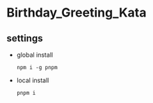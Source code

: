 # Birthday_Greeting_Kata
## settings
- global install
  ```
  npm i -g pnpm
  ```
- local install
  ```
  pnpm i
  ```